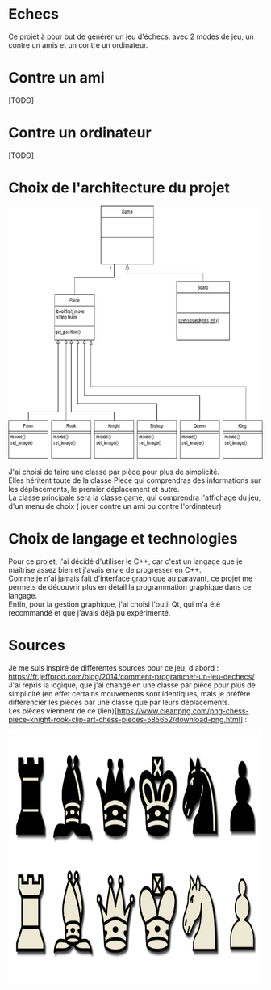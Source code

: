 # Echecs

Ce projet à pour but de générer un jeu d'échecs, avec 2 modes de jeu, un contre un amis et un contre un ordinateur.

# Contre un ami

[TODO]

# Contre un ordinateur

[TODO]

# Choix de l'architecture du projet 

<p align="center">
<img src="images/diagramme.png" height="500" />
</p>

J'ai choisi de faire une classe par pièce pour plus de simplicité.  
Elles héritent toute de la classe Piece qui comprendras des informations sur les déplacements, le premier déplacement et autre.  
La classe principale sera la classe game, qui comprendra l'affichage du jeu, d'un menu de choix ( jouer contre un ami ou contre l'ordinateur)  

# Choix de langage et technologies

Pour ce projet, j'ai décidé d'utiliser le C++, car c'est un langage que je maîtrise assez bien et j'avais envie de progresser en C++.  
Comme je n'ai jamais fait d'interface graphique au paravant, ce projet me permets de découvrir plus en détail la programmation graphique dans ce langage.  
Enfin, pour la gestion graphique, j'ai choisi l'outil Qt, qui m'a été recommandé et que j'avais déjà pu expérimenté.  

# Sources

Je me suis inspiré de differentes sources pour ce jeu, d'abord : https://fr.jeffprod.com/blog/2014/comment-programmer-un-jeu-dechecs/  
J'ai repris la logique, que j'ai changé en une classe par pièce pour plus de simplicité (en effet certains mouvements sont identiques, mais je préfère différencier les pièces par une classe que par leurs déplacements.  
Les pièces viennent de ce (lien)[https://www.cleanpng.com/png-chess-piece-knight-rook-clip-art-chess-pieces-585652/download-png.html] : 
<p align="center">
<img src="images/chesspiece.png" height="500" />
</p>

